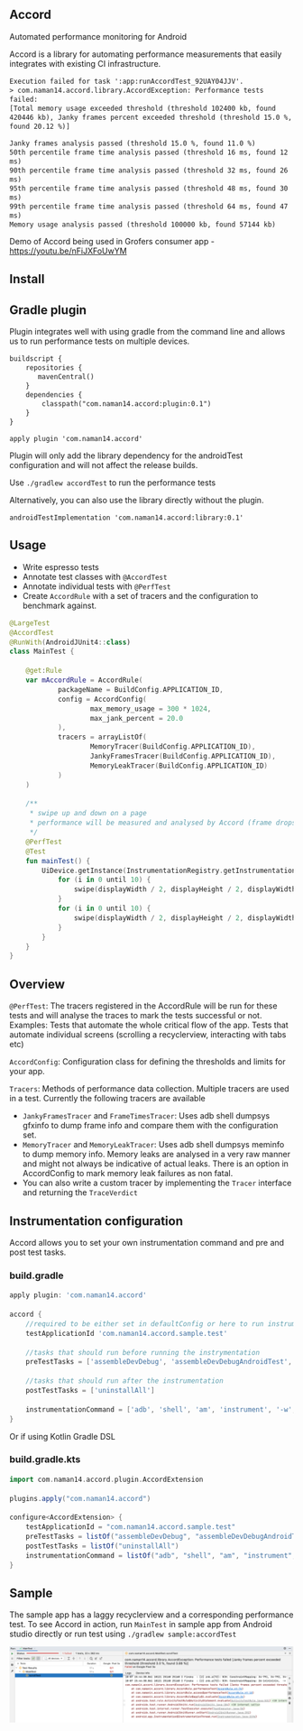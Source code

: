 ## Accord

Automated performance monitoring for Android

Accord is a library for automating performance measurements that easily integrates with existing CI infrastructure.

```
Execution failed for task ':app:runAccordTest_92UAY04JJV'.
> com.naman14.accord.library.AccordException: Performance tests failed:
[Total memory usage exceeded threshold (threshold 102400 kb, found 420446 kb), Janky frames percent exceeded threshold (threshold 15.0 %, found 20.12 %)]
```

```
Janky frames analysis passed (threshold 15.0 %, found 11.0 %)
50th percentile frame time analysis passed (threshold 16 ms, found 12 ms)
90th percentile frame time analysis passed (threshold 32 ms, found 26 ms)
95th percentile frame time analysis passed (threshold 48 ms, found 30 ms)
99th percentile frame time analysis passed (threshold 64 ms, found 47 ms)
Memory usage analysis passed (threshold 100000 kb, found 57144 kb)
```

Demo of Accord being used in Grofers consumer app - https://youtu.be/nFiJXFoUwYM

## Install

## Gradle plugin

Plugin integrates well with using gradle from the command line and allows us to run performance tests on multiple devices.

```
buildscript {
    repositories {
       mavenCentral()
    }
    dependencies {
        classpath("com.naman14.accord:plugin:0.1")
    }
}
```
```
apply plugin 'com.naman14.accord'
```

Plugin will only add the library dependency for the androidTest configuration and will not affect the release builds.

 Use `./gradlew accordTest` to run the performance tests

Alternatively, you can also use the library directly without the plugin.

```
androidTestImplementation 'com.naman14.accord:library:0.1'
```

## Usage

- Write espresso tests 
- Annotate test classes with `@AccordTest`
- Annotate individual tests with `@PerfTest`
- Create `AccordRule` with a set of tracers and the configuration to benchmark against.

```kotlin
@LargeTest
@AccordTest
@RunWith(AndroidJUnit4::class)
class MainTest {

    @get:Rule
    var mAccordRule = AccordRule(
            packageName = BuildConfig.APPLICATION_ID,
            config = AccordConfig(
                    max_memory_usage = 300 * 1024,
                    max_jank_percent = 20.0
            ),
            tracers = arrayListOf(
                    MemoryTracer(BuildConfig.APPLICATION_ID),
                    JankyFramesTracer(BuildConfig.APPLICATION_ID),
                    MemoryLeakTracer(BuildConfig.APPLICATION_ID)
            )
    )

    /**
     * swipe up and down on a page
     * performance will be measured and analysed by Accord (frame drops, frame times, memory...)
     */
    @PerfTest
    @Test
    fun mainTest() {
        UiDevice.getInstance(InstrumentationRegistry.getInstrumentation()).apply {
            for (i in 0 until 10) {
                swipe(displayWidth / 2, displayHeight / 2, displayWidth / 2, displayHeight / 2 - 2000, 30)
            }
            for (i in 0 until 10) {
                swipe(displayWidth / 2, displayHeight / 2, displayWidth / 2, displayHeight / 2 + 2000, 30)
            }
        }
    }
}
```


## Overview

`@PerfTest`: The tracers registered in the AccordRule will be run for these tests and will analyse the traces to mark the tests successful or not. Examples: Tests that automate the whole critical flow of the app. Tests that automate individual screens (scrolling a recyclerview, interacting with tabs etc)

`AccordConfig`: Configuration class for defining the thresholds and limits for your app. 

`Tracers`: Methods of performance data collection. Multiple tracers are used in a test. Currently the following tracers are available 
- `JankyFramesTracer` and `FrameTimesTracer`: Uses adb shell dumpsys gfxinfo to dump frame info and compare them with the configuration set.
- `MemoryTracer` and `MemoryLeakTracer`: Uses adb shell dumpsys meminfo to dump memory info. Memory leaks are analysed in a very raw manner and might not always be indicative of actual leaks. There is an option in AccordConfig to mark memory leak failures as non fatal.
- You can also write a custom tracer by implementing the `Tracer` interface and returning the `TraceVerdict`

## Instrumentation configuration

Accord allows you to set your own instrumentation command and pre and post test tasks.

### build.gradle
```groovy
apply plugin: 'com.naman14.accord'

accord {
    //required to be either set in defaultConfig or here to run instrumentation
    testApplicationId 'com.naman14.accord.sample.test'

    //tasks that should run before running the instrymentation
    preTestTasks = ['assembleDevDebug', 'assembleDevDebugAndroidTest', 'installDevDebug', 'installDevDebugAndroidTest']

    //tasks that should run after the instrumentation
    postTestTasks = ['uninstallAll']

    instrumentationCommand = ['adb', 'shell', 'am', 'instrument', '-w', '-e', ...]
}
```


Or if using Kotlin Gradle DSL
### build.gradle.kts
```groovy
import com.naman14.accord.plugin.AccordExtension

plugins.apply("com.naman14.accord")

configure<AccordExtension> {
    testApplicationId = "com.naman14.accord.sample.test"
    preTestTasks = listOf("assembleDevDebug", "assembleDevDebugAndroidTest", "installDevDebug", "installDevDebugAndroidTest")
    postTestTasks = listOf("uninstallAll")
    instrumentationCommand = listOf("adb", "shell", "am", "instrument", "-w", "-e", ...)
}
```

## Sample

The sample app has a laggy recyclerview and a corresponding performance test. To see Accord in action, run `MainTest` in sample app from Android studio directly or run test using `./gradlew sample:accordTest`

<img src="https://raw.githubusercontent.com/naman14/Accord/master/screen_sample_test.png">
